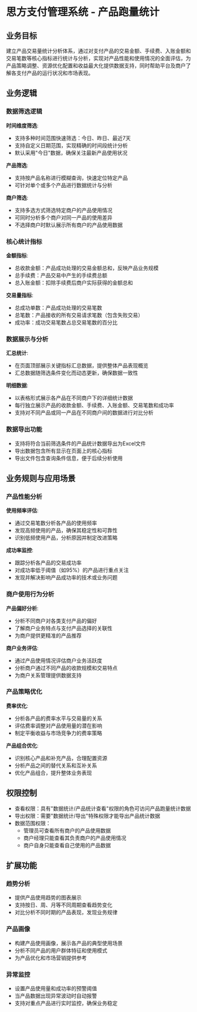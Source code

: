 # 思方支付管理系统 - 产品跑量统计

## 业务目标

建立产品交易量统计分析体系，通过对支付产品的交易金额、手续费、入账金额和交易笔数等核心指标进行统计与分析，实现对产品性能和使用情况的全面评估，为产品策略调整、资源优化配置和收益最大化提供数据支持，同时帮助平台及商户了解各支付产品的运行状况和市场表现。

## 业务逻辑

### 数据筛选逻辑

**时间维度筛选**:
- 支持多种时间范围快速筛选：今日、昨日、最近7天
- 支持自定义日期范围，实现精确的时间段统计分析
- 默认采用"今日"数据，确保关注最新产品使用状况

**产品筛选**:
- 支持按产品名称进行模糊查询，快速定位特定产品
- 可针对单个或多个产品进行数据统计与分析

**商户筛选**:
- 支持多选方式筛选特定商户的产品使用情况
- 可同时分析多个商户对同一产品的使用差异
- 不选择商户时默认展示所有商户的产品使用数据

### 核心统计指标

**金额指标**:
- 总收款金额：产品成功处理的交易金额总和，反映产品业务规模
- 总手续费：产品交易中产生的手续费总额
- 总入账金额：扣除手续费后商户实际获得的金额总和

**交易量指标**:
- 总成功单数：产品成功处理的交易笔数
- 总笔数：产品接收的所有交易请求笔数（包含失败交易）
- 成功率：成功交易笔数占总交易笔数的百分比

### 数据展示与分析

**汇总统计**:
- 在页面顶部展示关键指标汇总数据，提供整体产品表现概览
- 汇总数据随筛选条件变化而动态更新，确保数据一致性

**明细数据**:
- 以表格形式展示各产品在不同商户下的详细统计数据
- 每行独立展示产品的收款金额、手续费、入账金额、交易笔数和成功率
- 支持对不同产品或同一产品在不同商户间的数据进行对比分析

### 数据导出功能

- 支持将符合当前筛选条件的产品统计数据导出为Excel文件
- 导出数据包含所有显示在页面上的核心指标
- 导出文件包含查询条件信息，便于后续分析使用

## 业务规则与应用场景

### 产品性能分析

**使用频率评估**:
- 通过交易笔数分析各产品的使用频率
- 发现高频使用的产品，确保其稳定性和可靠性
- 识别低频使用产品，分析原因并制定改进策略

**成功率监控**:
- 跟踪分析各产品的交易成功率
- 对成功率低于阈值（如95%）的产品进行重点关注
- 发现并解决影响产品成功率的技术或业务问题

### 商户使用行为分析

**产品偏好分析**:
- 分析不同商户对各类支付产品的偏好
- 了解商户业务特点与支付产品选择的关联性
- 为商户提供更精准的产品推荐

**商户业务评估**:
- 通过产品使用情况评估商户业务活跃度
- 分析商户通过不同产品的收款规模和交易特点
- 为商户关系管理提供数据支持

### 产品策略优化

**费率优化**:
- 分析各产品的费率水平与交易量的关系
- 评估费率调整对产品使用量的潜在影响
- 制定平衡收益与市场竞争力的费率策略

**产品组合优化**:
- 识别核心产品和补充产品，合理配置资源
- 分析产品之间的替代关系和互补关系
- 优化产品组合，提升整体业务表现

## 权限控制

- 查看权限：具有"数据统计/产品统计查看"权限的角色可访问产品跑量统计数据
- 导出权限：需要"数据统计/导出"特殊权限才能导出产品统计数据
- 数据范围权限：
  - 管理员可查看所有商户的产品使用数据
  - 商户经理只能查看其负责商户的产品使用情况
  - 商户自身只能查看自己使用的产品数据

## 扩展功能

### 趋势分析

- 提供产品使用趋势的图表展示
- 支持按日、周、月等不同周期查看趋势变化
- 对比分析不同时期的产品表现，发现业务规律

### 产品画像

- 构建产品使用画像，展示各产品的典型使用场景
- 分析不同产品的用户群体特征和使用模式
- 为产品优化和市场营销提供参考

### 异常监控

- 设置产品使用量和成功率的预警阈值
- 当产品数据出现异常波动时自动报警
- 支持对重点产品进行实时监控，确保业务稳定 